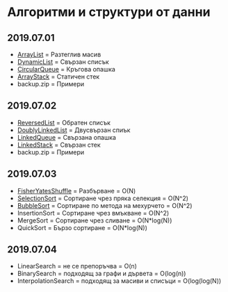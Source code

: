 # Алгоритми и структури от данни

## 2019.07.01
- [ArrayList](2019.07.01/ArrayList) = Разтеглив масив
- [DynamicList](2019.07.01/DynamicList) = Свързан списък
- [CircularQueue](2019.07.01/CircularQueue) = Кръгова опашка
- [ArrayStack](2019.07.01/ArrayStack) = Статичен стек
- backup.zip = Примери

## 2019.07.02
- [ReversedList](2019.07.02/ReversedList) = Обратен списък
- [DoublyLinkedList](2019.07.02/DoublyLinkedList) = Двусвързан спиък
- [LinkedQueue](2019.07.02/LinkedQueue) =  Свързана опашка
- [LinkedStack](2019.07.02/LinkedStack) = Свързан стек
- backup.zip = Примери

## 2019.07.03
- [FisherYatesShuffle](2019.07.03/FisherYatesShuffle) = Разбърване = О(N)
- [SelectionSort](2019.07.03/SelectionSort) = Сортиране чрез пряка селекция = О(N^2)
- [BubbleSort](2019.07.03/BubbleSort) = Сортиране по метода на мехурчето = О(N^2)
- InsertionSort = Сортиране чрез вмъкване = О(N^2)
- MergeSort = Сортиране чрез сливане = O(N*log(N))
- QuickSort = Бързо сортиране = O(N*log(N))

## 2019.07.04
- LinearSearch = не се препоръчва = O(n)
- BinarySearch = подходящ за графи и дървета = O(log(n))
- InterpolationSearch = подходящ за масиви и списъци = O(log(log(N))